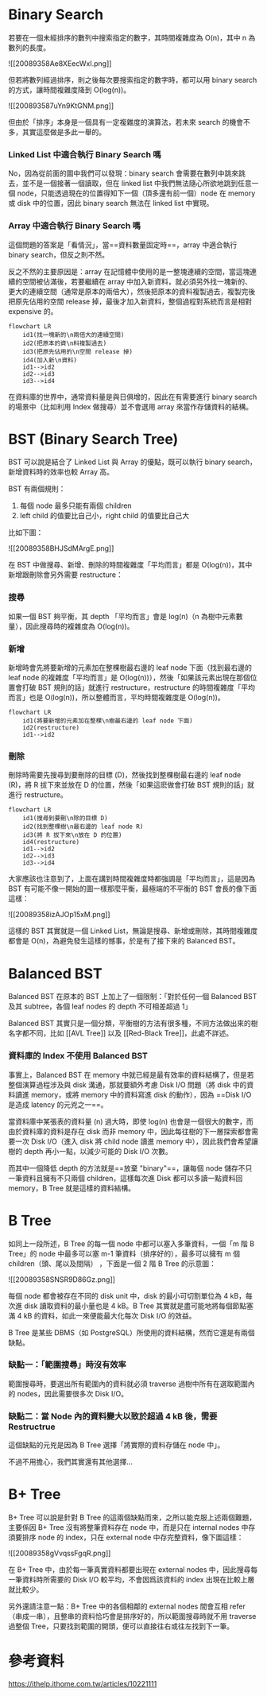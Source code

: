 # Binary Search

若要在一個未經排序的數列中搜索指定的數字，其時間複雜度為 O(n)，其中 n 為數列的長度。

![[20089358Ae8XEecWxI.png]]

但若將數列經過排序，則之後每次要搜索指定的數字時，都可以用 binary search 的方式，讓時間複雜度降到 O(log(n))。

![[200893587uYn9KtGNM.png]]

但由於「排序」本身是一個具有一定複雜度的演算法，若未來 search 的機會不多，其實這麼做是多此一舉的。

### Linked List 中適合執行 Binary Search 嗎

No，因為從前面的圖中我們可以發現：binary search 會需要在數列中跳來跳去，並不是一個接著一個讀取，但在 linked list 中我們無法隨心所欲地跳到任意一個 node，只能透過現在的位置得知下一個（頂多還有前一個）node 在 memory 或 disk 中的位置，因此 binary search 無法在 linked list 中實現。

### Array 中適合執行 Binary Search 嗎

這個問題的答案是「看情況」，當==資料數量固定時==，array 中適合執行 binary search，但反之則不然。

反之不然的主要原因是：array 在記憶體中使用的是一整塊連續的空間，當這塊連續的空間被佔滿後，若要繼續在 array 中加入新資料，就必須另外找一塊新的、更大的連續空間（通常是原本的兩倍大），然後把原本的資料複製過去，複製完後把原先佔用的空間 release 掉，最後才加入新資料，整個過程對系統而言是相對 expensive 的。

```mermaid
flowchart LR
    id1(找一塊新的\n兩倍大的連續空間)
    id2(把原本的資\n料複製過去)
    id3(把原先佔用的\n空間 release 掉)
    id4(加入新\n資料)
    id1-->id2
    id2-->id3
    id3-->id4
```

在資料庫的世界中，通常資料量是與日俱增的，因此在有需要進行 binary search 的場景中（比如利用 Index 做搜尋）並不會選用 array 來當作存儲資料的結構。

# BST (Binary Search Tree)

BST 可以說是結合了 Linked List 與 Array 的優點，既可以執行 binary search，新增資料時的效率也較 Array 高。

BST 有兩個規則：

1. 每個 node 最多只能有兩個 children
2. left child 的值要比自己小，right child 的值要比自己大

比如下圖：

![[20089358BHJSdMArgE.png]]

在 BST 中做搜尋、新增、刪除的時間複雜度「平均而言」都是 O(log(n))，其中新增跟刪除會另外需要 restructure：

### 搜尋

如果一個 BST 夠平衡，其 depth 「平均而言」會是 log(n)（n 為樹中元素數量），因此搜尋時的複雜度為 O(log(n))。

### 新增

新增時會先將要新增的元素加在整棵樹最右邊的 leaf node 下面（找到最右邊的 leaf node 的複雜度「平均而言」是 O(log(n))），然後「如果該元素出現在那個位置會打破 BST 規則的話」就進行 restructure，restructure 的時間複雜度「平均而言」也是 O(log(n))，所以整體而言，平均時間複雜度是 O(log(n))。

```mermaid
flowchart LR
    id1(將要新增的元素加在整棵\n樹最右邊的 leaf node 下面)
    id2(restructure)
    id1-->id2
```

### 刪除

刪除時需要先搜尋到要刪除的目標 (D)，然後找到整棵樹最右邊的 leaf node (R)，將 R 拔下來並放在 D 的位置，然後「如果這麽做會打破 BST 規則的話」就進行 restructure。

```mermaid
flowchart LR
    id1(搜尋到要刪\n除的目標 D)
    id2(找到整棵樹\n最右邊的 leaf node R)
    id3(將 R 拔下來\n放在 D 的位置)
    id4(restructure)
    id1-->id2
    id2-->id3
    id3-->id4
```

大家應該也注意到了，上面在講到時間複雜度時都強調是「平均而言」，這是因為 BST 有可能不像一開始的圖一樣那麼平衡，最極端的不平衡的 BST 會長的像下面這樣：

![[20089358izAJOp15xM.png]]

這樣的 BST 其實就是一個 Linked List，無論是搜尋、新增或刪除，其時間複雜度都會是 O(n)，為避免發生這樣的憾事，於是有了接下來的 Balanced BST。

# Balanced BST

Balanced BST 在原本的 BST 上加上了一個限制：「對於任何一個 Balanced BST 及其 subtree，各個 leaf nodes 的 depth 不可相差超過 1」

Balanced BST 其實只是一個分類，平衡樹的方法有很多種，不同方法做出來的樹名字都不同，比如 [[AVL Tree]] 以及 [[Red-Black Tree]]，此處不詳述。

### 資料庫的 Index 不使用 Balanced BST

事實上，Balanced BST 在 memory 中就已經是最有效率的資料結構了，但是若整個演算過程涉及與 disk 溝通，那就要額外考慮 Disk I/O 問題（將 disk 中的資料讀進 memory，或將 memory 中的資料寫進 disk 的動作），因為 ==Disk I/O 是造成 latency 的元兇之一==。

當資料庫中某張表的資料量 (n) 過大時，即使 log(n) 也會是一個很大的數字，而由於資料庫的資料是存在 disk 而非 memory 中，因此每往樹的下一層探索都會需要一次 Disk I/O（進入 disk 將 child node 讀進 memory 中），因此我們會希望讓樹的 depth 再小一點，以減少可能的 Disk I/O 次數。

而其中一個降低 depth 的方法就是==放棄 "binary"==，讓每個 node 儲存不只一筆資料且擁有不只兩個 children，這樣每次進 Disk 都可以多讀一點資料回 memory，B Tree 就是這樣的資料結構。

# B Tree

如同上一段所述，B Tree 的每一個 node 中都可以塞入多筆資料，一個「m 階 B Tree」的 node 中最多可以塞 m-1 筆資料（排序好的），最多可以擁有 m 個 children（頭、尾以及間隔） ，下面是一個 2 階 B Tree 的示意圖：

![[20089358SNSR9D86Gz.png]]

每個 node 都會被存在不同的 disk unit 中，disk 的最小可切割單位為 4 kB，每次進 disk 讀取資料的最小量也是 4 kB。B Tree 其實就是盡可能地將每個節點塞滿 4 kB 的資料，如此一來便能最大化每次 Disk I/O 的效益。

B Tree 是某些 DBMS（如 PostgreSQL）所使用的資料結構，然而它還是有兩個缺點。

### 缺點一：「範圍搜尋」時沒有效率

範圍搜尋時，要選出所有範圍內的資料就必須 traverse 過樹中所有在選取範圍內的 nodes，因此需要很多次 Disk I/O。

### 缺點二：當 Node 內的資料變大以致於超過 4 kB 後，需要 Restructrue

這個缺點的元兇是因為 B Tree 選擇「將實際的資料存儲在 node 中」。

不過不用擔心，我們其實還有其他選擇...

# B+ Tree

B+ Tree 可以說是針對 B Tree 的這兩個缺點而來，之所以能克服上述兩個難題，主要係因 B+ Tree 沒有將整筆資料存在 node 中，而是只在 internal nodes 中存須要排序 node 的 index，只在 external node 中存完整資料，像下圖這樣：

![[20089358gVvqssFgqR.png]]

在 B+ Tree 中，由於每一筆真實資料都要出現在 external nodes 中，因此搜尋每一筆資料時所需要的 Disk I/O 較平均，不會因爲該資料的 index 出現在比較上層就比較少。

另外還請注意一點：B+ Tree 中的各個相鄰的 external nodes 間會互相 refer（串成一串），且整串的資料恰巧會是排序好的，所以範圍搜尋時就不用 traverse 過整個 Tree，只要找到範圍的開頭，便可以直接往右或往左找到下一筆。

# 參考資料

<https://ithelp.ithome.com.tw/articles/10221111>
